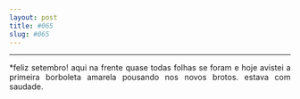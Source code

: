```yaml
---
layout: post
title: #065
slug: #065
---
```

---
<p class="description" style="text-align: justify;">
*feliz setembro! aqui na frente quase todas folhas se foram e hoje avistei a primeira borboleta amarela pousando nos novos brotos. estava com saudade.
<br>
<br>
